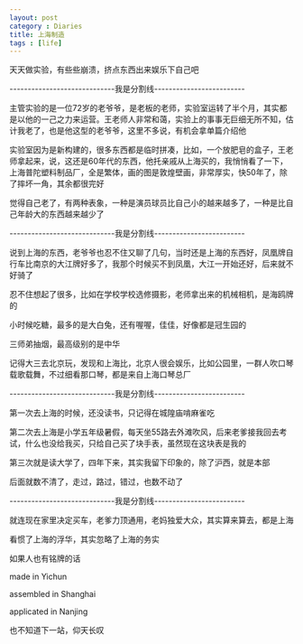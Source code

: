 ```yaml
---
layout: post
category : Diaries
title: 上海制造
tags : [life]
---
```



天天做实验，有些些崩溃，挤点东西出来娱乐下自己吧

 

-----------------------------我是分割线-------------------------

 

主管实验的是一位72岁的老爷爷，是老板的老师，实验室运转了半个月，其实都是以他的一己之力来运营。王老师人非常和蔼，实验上的事事无巨细无所不知，估计我老了，也是他这型的老爷爷，这里不多说，有机会拿单篇介绍他

 

实验室因为是新构建的，很多东西都是临时拼凑，比如，一个放肥皂的盒子，王老师拿起来，说，这还是60年代的东西，他托亲戚从上海买的，我悄悄看了一下，上海普陀塑料制品厂，全是繁体，画的图是敦煌壁画，非常厚实，快50年了，除了摔坏一角，其余都很完好

 

觉得自己老了，有两种表象，一种是演员球员比自己小的越来越多了，一种是比自己年龄大的东西越来越少了

 

-----------------------------我是分割线-------------------------

 

说到上海的东西，老爷爷也忍不住又聊了几句，当时还是上海的东西好，凤凰牌自行车比南京的大江牌好多了，我那个时候买不到凤凰，大江一开始还好，后来就不好骑了

 

忍不住想起了很多，比如在学校学校选修摄影，老师拿出来的机械相机，是海鸥牌的

 

小时候吃糖，最多的是大白兔，还有喔喔，佳佳，好像都是冠生园的

 

三师弟抽烟，最高级别的是中华

 

记得大三去北京玩，发现和上海比，北京人很会娱乐，比如公园里，一群人吹口琴载歌载舞，不过细看那口琴，都是来自上海口琴总厂

 

-----------------------------我是分割线-------------------------

 

第一次去上海的时候，还没读书，只记得在城隍庙啃麻雀吃

 

第二次去上海是小学五年级暑假，每天坐55路去外滩吹风，后来老爹接我回去考试，什么也没给我买，只给自己买了块手表，虽然现在这块表是我的

 

第三次就是读大学了，四年下来，其实我留下印象的，除了沪西，就是本部

 

后面就数不清了，走过，路过，错过，也数不动了

 

-----------------------------我是分割线-------------------------

 

就连现在家里决定买车，老爹力顶通用，老妈独爱大众，其实算来算去，都是上海

 

看惯了上海的浮华，其实忽略了上海的务实

 

如果人也有铭牌的话

 

made in Yichun

assembled in Shanghai

applicated in Nanjing

 

也不知道下一站，仰天长叹
